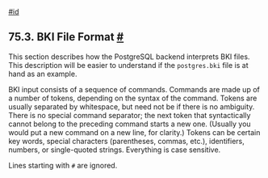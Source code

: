 [#id](#BKI-FORMAT)

## 75.3. BKI File Format [#](#BKI-FORMAT)

This section describes how the PostgreSQL backend interprets BKI files. This description will be easier to understand if the `postgres.bki` file is at hand as an example.

BKI input consists of a sequence of commands. Commands are made up of a number of tokens, depending on the syntax of the command. Tokens are usually separated by whitespace, but need not be if there is no ambiguity. There is no special command separator; the next token that syntactically cannot belong to the preceding command starts a new one. (Usually you would put a new command on a new line, for clarity.) Tokens can be certain key words, special characters (parentheses, commas, etc.), identifiers, numbers, or single-quoted strings. Everything is case sensitive.

Lines starting with `#` are ignored.
